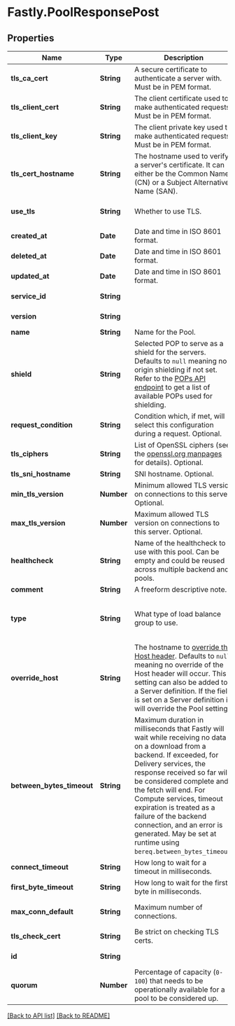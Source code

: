 # Fastly.PoolResponsePost

## Properties

Name | Type | Description | Notes
------------ | ------------- | ------------- | -------------
**tls_ca_cert** | **String** | A secure certificate to authenticate a server with. Must be in PEM format. | [optional]  [defaults to 'null']
**tls_client_cert** | **String** | The client certificate used to make authenticated requests. Must be in PEM format. | [optional]  [defaults to 'null']
**tls_client_key** | **String** | The client private key used to make authenticated requests. Must be in PEM format. | [optional]  [defaults to 'null']
**tls_cert_hostname** | **String** | The hostname used to verify a server&#39;s certificate. It can either be the Common Name (CN) or a Subject Alternative Name (SAN). | [optional]  [defaults to 'null']
**use_tls** | **String** | Whether to use TLS. | [optional]  [one of: "0", "1"]
**created_at** | **Date** | Date and time in ISO 8601 format. | [optional] [readonly] 
**deleted_at** | **Date** | Date and time in ISO 8601 format. | [optional] [readonly] 
**updated_at** | **Date** | Date and time in ISO 8601 format. | [optional] [readonly] 
**service_id** | **String** |  | [optional] [readonly] 
**version** | **String** |  | [optional] [readonly] 
**name** | **String** | Name for the Pool. | [optional] 
**shield** | **String** | Selected POP to serve as a shield for the servers. Defaults to `null` meaning no origin shielding if not set. Refer to the [POPs API endpoint](https://www.fastly.com/documentation/reference/api/utils/pops/) to get a list of available POPs used for shielding. | [optional]  [defaults to 'null']
**request_condition** | **String** | Condition which, if met, will select this configuration during a request. Optional. | [optional] 
**tls_ciphers** | **String** | List of OpenSSL ciphers (see the [openssl.org manpages](https://www.openssl.org/docs/man1.1.1/man1/ciphers.html) for details). Optional. | [optional] 
**tls_sni_hostname** | **String** | SNI hostname. Optional. | [optional] 
**min_tls_version** | **Number** | Minimum allowed TLS version on connections to this server. Optional. | [optional] 
**max_tls_version** | **Number** | Maximum allowed TLS version on connections to this server. Optional. | [optional] 
**healthcheck** | **String** | Name of the healthcheck to use with this pool. Can be empty and could be reused across multiple backend and pools. | [optional] 
**comment** | **String** | A freeform descriptive note. | [optional] 
**type** | **String** | What type of load balance group to use. | [optional]  [one of: "random", "hash", "client"]
**override_host** | **String** | The hostname to [override the Host header](https://www.fastly.com/documentation/guides/full-site-delivery/domains-and-origins/specifying-an-override-host/). Defaults to `null` meaning no override of the Host header will occur. This setting can also be added to a Server definition. If the field is set on a Server definition it will override the Pool setting. | [optional]  [defaults to 'null']
**between_bytes_timeout** | **String** | Maximum duration in milliseconds that Fastly will wait while receiving no data on a download from a backend. If exceeded, for Delivery services, the response received so far will be considered complete and the fetch will end. For Compute services, timeout expiration is treated as a failure of the backend connection, and an error is generated. May be set at runtime using `bereq.between_bytes_timeout`. | [optional] 
**connect_timeout** | **String** | How long to wait for a timeout in milliseconds. | [optional] 
**first_byte_timeout** | **String** | How long to wait for the first byte in milliseconds. | [optional] 
**max_conn_default** | **String** | Maximum number of connections. | [optional]  [defaults to '200']
**tls_check_cert** | **String** | Be strict on checking TLS certs. | [optional] 
**id** | **String** |  | [optional] [readonly] 
**quorum** | **Number** | Percentage of capacity (`0-100`) that needs to be operationally available for a pool to be considered up. | [optional]  [defaults to 75]


[[Back to API list]](../../README.md#endpoints) [[Back to README]](../../README.md)

